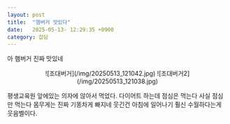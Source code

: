 ```yaml
---
layout: post
title:  "햄버거 맛있다"
date:   2025-05-13- 12:29:35 +0900
category: 잡담
---
```

아 햄버거 진짜 맛있네
<p align="center">
![조대버거](/img/20250513_121042.jpg)
![조대버거2](/img/20250513_121038.jpg)
</p>

평생교육원 앞에있는 의자에 않아서 먹었다.
다이어트 하는데 점심은 먹는다 사실 점심만 먹는다 몸무게는 진짜 기똥차게 빠지네 웃긴건 아침에 일어나기 훨신 수월하다는게 웃음벨이다.
